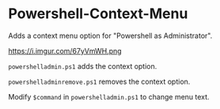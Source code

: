 # Powershell-Context-Menu
Adds a context menu option for "Powershell as Administrator". 

https://i.imgur.com/67yVmWH.png

`powershelladmin.ps1` adds the context option. 

`powershelladminremove.ps1` removes the context option. 

Modify `$command` in `powershelladmin.ps1` to change menu text. 